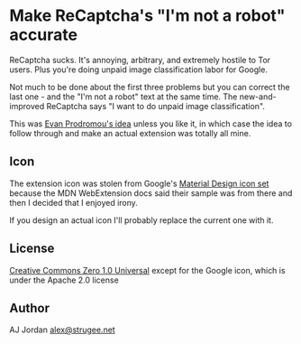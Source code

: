 # Make ReCaptcha's "I'm not a robot" accurate

ReCaptcha sucks. It's annoying, arbitrary, and extremely hostile to Tor users. Plus you're doing unpaid image classification labor for Google.

Not much to be done about the first three problems but you can correct the last one - and the "I'm not a robot" text at the same time. The new-and-improved ReCaptcha says "I want to do unpaid image classification".

This was [Evan Prodromou's idea](https://twitter.com/evanpro/status/1098987608020008961) unless you like it, in which case the idea to follow through and make an actual extension was totally all mine.

## Icon

The extension icon was stolen from Google's [Material Design icon set](https://material.io/tools/icons/?search=image_search&icon=image_search&style=baseline) because the MDN WebExtension docs said their sample was from there and then I decided that I enjoyed irony.

If you design an actual icon I'll probably replace the current one with it.

## License

[Creative Commons Zero 1.0 Universal](https://creativecommons.org/publicdomain/zero/1.0/) except for the Google icon, which is under the Apache 2.0 license

## Author

AJ Jordan <alex@strugee.net>
